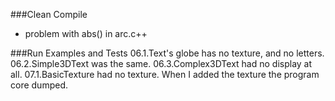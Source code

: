 ###Clean Compile
* problem with abs() in arc.c++


###Run Examples and Tests
	06.1.Text's globe has no texture, and no letters.
	06.2.Simple3DText was the same.
	06.3.Complex3DText had no display at all.
	07.1.BasicTexture had no texture. When I added the texture the program core dumped.
	
	
	
	